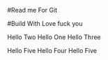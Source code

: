 #Read me For Git


#Build With Love fuck you   



Hello Two
Hello One
Hello Three


Hello Five
Hello Four
Hello Five


